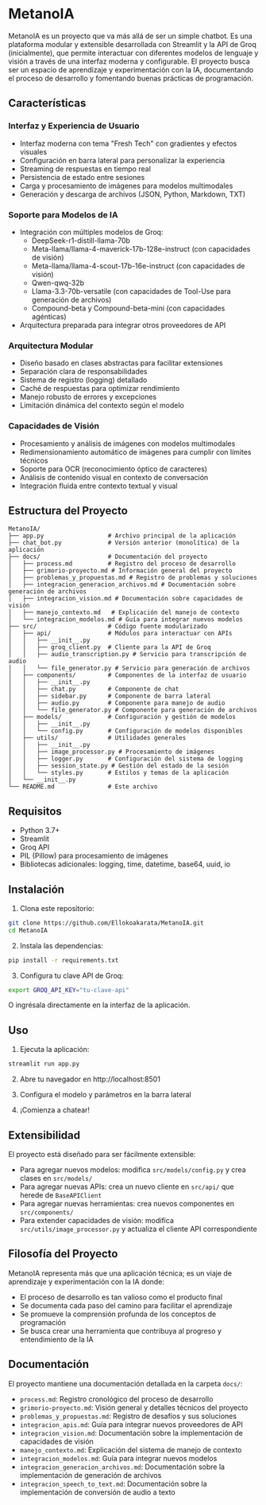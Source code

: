 # MetanoIA

MetanoIA es un proyecto que va más allá de ser un simple chatbot. Es una plataforma modular y extensible desarrollada con Streamlit y la API de Groq (inicialmente), que permite interactuar con diferentes modelos de lenguaje y visión a través de una interfaz moderna y configurable. El proyecto busca ser un espacio de aprendizaje y experimentación con la IA, documentando el proceso de desarrollo y fomentando buenas prácticas de programación.

## Características

### Interfaz y Experiencia de Usuario
- Interfaz moderna con tema "Fresh Tech" con gradientes y efectos visuales
- Configuración en barra lateral para personalizar la experiencia
- Streaming de respuestas en tiempo real
- Persistencia de estado entre sesiones
- Carga y procesamiento de imágenes para modelos multimodales
- Generación y descarga de archivos (JSON, Python, Markdown, TXT)

### Soporte para Modelos de IA
- Integración con múltiples modelos de Groq:
  - DeepSeek-r1-distill-llama-70b
  - Meta-llama/llama-4-maverick-17b-128e-instruct (con capacidades de visión)
  - Meta-llama/llama-4-scout-17b-16e-instruct (con capacidades de visión)
  - Qwen-qwq-32b
  - Llama-3.3-70b-versatile (con capacidades de Tool-Use para generación de archivos)
  - Compound-beta y Compound-beta-mini (con capacidades agénticas)
- Arquitectura preparada para integrar otros proveedores de API

### Arquitectura Modular
- Diseño basado en clases abstractas para facilitar extensiones
- Separación clara de responsabilidades
- Sistema de registro (logging) detallado
- Caché de respuestas para optimizar rendimiento
- Manejo robusto de errores y excepciones
- Limitación dinámica del contexto según el modelo

### Capacidades de Visión
- Procesamiento y análisis de imágenes con modelos multimodales
- Redimensionamiento automático de imágenes para cumplir con límites técnicos
- Soporte para OCR (reconocimiento óptico de caracteres)
- Análisis de contenido visual en contexto de conversación
- Integración fluida entre contexto textual y visual

## Estructura del Proyecto

```
MetanoIA/
├── app.py                  # Archivo principal de la aplicación
├── chat_bot.py             # Versión anterior (monolítica) de la aplicación
├── docs/                   # Documentación del proyecto
│   ├── process.md          # Registro del proceso de desarrollo
│   ├── grimorio-proyecto.md # Información general del proyecto
│   ├── problemas_y_propuestas.md # Registro de problemas y soluciones
│   ├── integracion_generacion_archivos.md # Documentación sobre generación de archivos
│   ├── integracion_vision.md # Documentación sobre capacidades de visión
│   ├── manejo_contexto.md   # Explicación del manejo de contexto
│   └── integracion_modelos.md # Guía para integrar nuevos modelos
├── src/                    # Código fuente modularizado
│   ├── api/                # Módulos para interactuar con APIs
│   │   ├── __init__.py
│   │   ├── groq_client.py  # Cliente para la API de Groq
│   │   ├── audio_transcription.py # Servicio para transcripción de audio
│   │   └── file_generator.py # Servicio para generación de archivos
│   ├── components/         # Componentes de la interfaz de usuario
│   │   ├── __init__.py
│   │   ├── chat.py         # Componente de chat
│   │   ├── sidebar.py      # Componente de barra lateral
│   │   ├── audio.py        # Componente para manejo de audio
│   │   └── file_generator.py # Componente para generación de archivos
│   ├── models/             # Configuración y gestión de modelos
│   │   ├── __init__.py
│   │   └── config.py       # Configuración de modelos disponibles
│   ├── utils/              # Utilidades generales
│   │   ├── __init__.py
│   │   ├── image_processor.py # Procesamiento de imágenes
│   │   ├── logger.py       # Configuración del sistema de logging
│   │   ├── session_state.py # Gestión del estado de la sesión
│   │   └── styles.py       # Estilos y temas de la aplicación
│   └── __init__.py
└── README.md               # Este archivo
```

## Requisitos

- Python 3.7+
- Streamlit
- Groq API
- PIL (Pillow) para procesamiento de imágenes
- Bibliotecas adicionales: logging, time, datetime, base64, uuid, io

## Instalación

1. Clona este repositorio:
```bash
git clone https://github.com/Ellokoakarata/MetanoIA.git
cd MetanoIA
```

2. Instala las dependencias:
```bash
pip install -r requirements.txt
```

3. Configura tu clave API de Groq:
```bash
export GROQ_API_KEY="tu-clave-api"
```
O ingrésala directamente en la interfaz de la aplicación.

## Uso

1. Ejecuta la aplicación:
```bash
streamlit run app.py
```

2. Abre tu navegador en http://localhost:8501

3. Configura el modelo y parámetros en la barra lateral

4. ¡Comienza a chatear!

## Extensibilidad

El proyecto está diseñado para ser fácilmente extensible:

- Para agregar nuevos modelos: modifica `src/models/config.py` y crea clases en `src/models/`
- Para agregar nuevas APIs: crea un nuevo cliente en `src/api/` que herede de `BaseAPIClient`
- Para agregar nuevas herramientas: crea nuevos componentes en `src/components/`
- Para extender capacidades de visión: modifica `src/utils/image_processor.py` y actualiza el cliente API correspondiente

## Filosofía del Proyecto

MetanoIA representa más que una aplicación técnica; es un viaje de aprendizaje y experimentación con la IA donde:

- El proceso de desarrollo es tan valioso como el producto final
- Se documenta cada paso del camino para facilitar el aprendizaje
- Se promueve la comprensión profunda de los conceptos de programación
- Se busca crear una herramienta que contribuya al progreso y entendimiento de la IA

## Documentación

El proyecto mantiene una documentación detallada en la carpeta `docs/`:

- `process.md`: Registro cronológico del proceso de desarrollo
- `grimorio-proyecto.md`: Visión general y detalles técnicos del proyecto
- `problemas_y_propuestas.md`: Registro de desafíos y sus soluciones
- `integracion_apis.md`: Guía para integrar nuevos proveedores de API
- `integracion_vision.md`: Documentación sobre la implementación de capacidades de visión
- `manejo_contexto.md`: Explicación del sistema de manejo de contexto
- `integracion_modelos.md`: Guía para integrar nuevos modelos
- `integracion_generacion_archivos.md`: Documentación sobre la implementación de generación de archivos
- `integracion_speech_to_text.md`: Documentación sobre la implementación de conversión de audio a texto
